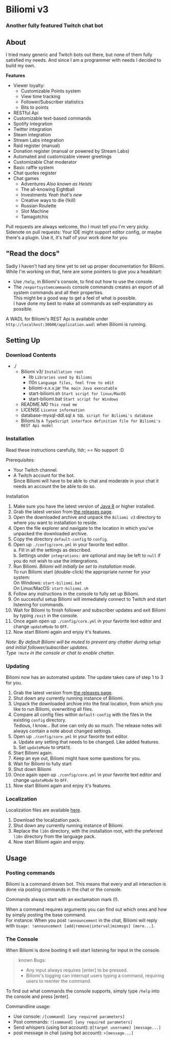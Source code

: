 # Biliomi v3
### Another fully featured Twitch chat bot

## About
I tried many generic and Twitch bots out there, but none of them fully satisfied my needs.
And since I am a programmer with needs I decided to build my own.

**Features**
* Viewer loyalty:
  * Customizable Points system
  * View time tracking
  * Follower/Subscriber statistics
  * Bits to points
* RESTful Api
* Customizable text-based commands
* Spotify integration
* Twitter integration
* Steam integration
* Stream Labs integration
* Raid register (manual)
* Donation register (manual or powered by Stream Labs)
* Automated and customizable viewer greetings
* Customizable Chat moderator
* Basic raffle system
* Chat quotes register
* Chat games
  * Adventures *Also known as Heists*
  * The all-knowing Eightball
  * Investments *Yeah that's new*
  * Creative ways to die (!kill)
  * Russian Roulette
  * Slot Machine
  * Tamagotchis

Pull requests are always welcome, tho I must tell you I'm very picky.<br>
Sidenote on pull requests: Your IDE might support editor config, or maybe there's a plugin.
Use it, it's half of your work done for you

## "Read the docs"
Sadly I haven't had any time yet to set up proper documentation for Biliomi.<br>
While I'm working on that, here are some pointers to give you a headstart:
* Use `/help`, in Biliomi's console, to find out how to use the console.
* The `/exportsystemcommands` console commands creates an export of all system commands and all their properties.<br>
This might be a good way to get a feel of what is possible.<br>
I have done my best to make all commands as self-explanatory as possible.

A WADL for Biliomi's REST Api is available under `http://localhost:30000/application.wadl` when Biliomi is running.

## Setting Up
### Download Contents
* ./
  * Biliomi v3/ `Installation root`
    * lib `Libraries used by Biliomi`
    * l10n `Language files, feel free to edit`
    * biliomi-x.x.x.jar `The main Java executable`
    * start-biliomi.sh `Start script for linux/MacOS`
    * start-biliomi.bat `Start script for Windows`
  * README.MD `This read me`
  * LICENSE `License information`
  * database-mysql-ddl.sql `A SQL script for Biliomi's database`
  * Biliomi.ts `A TypeScript interface definition file for Biliomi's REST Api model`

### Installation
Read these instructions carefully, tldr; == No support :D

Prerequisites:
* Your Twitch channel.
* A Twitch account for the bot.<br>
Since Biliomi will have to be able to chat and moderate in your chat it needs an account the be able to do so.

Installation

1. Make sure you have the latest version of [Java 8](https://www.java.com/en/download/) or higher installed.
1. Grab the latest version from [the releases page](https://github.com/Juraji/Biliomi/releases).
1. Open the downloaded archive and unpack the `Biliomi v3` directory to where you want to installation to reside.
1. Open the file explorer and navigate to the location in which you've unpacked the downloaded archive.
1. Copy the directory `default-config` to `config`.
1. Open up `./config/core.yml` in your favorite text editor.<br>
  a. Fill in all the settings as described.<br>
  b. Settings under `integrations:` are optional and may be left to `null` if you do not wish to use the intergrations.
1. Run Biliomi. *Biliomi will initially be set to installation mode.*<br>
  To run Biliomi start (double-click) the appropriate runner for your system:<br>
    On Windows: `start-biliomi.bat`<br>
    On Linux/MacOS: `start-biliomi.sh`
1. Follow any instructions in the console to fully set up Biliomi.
1. On successful setup Biliomi will immediately connect to Twitch and start listening for commands.
1. Wait for Biliomi to finish follower and subscriber updates and exit Biliomi by typing `/exit` in the console.
1. Once again open up `./config/core.yml` in your favorite text editor and change `updateMode` to `OFF`.
1. Now start Biliomi again and enjoy it's features.

*Note: By default Biliomi will be muted to prevent any chatter during setup and initial follower/subscriber updates.*  
*Type `!mute` in the console or chat to enable chatter.*

### Updating
Biliomi now has an automated update. The update takes care of step 1 to 3 for you.

1. Grab the latest version from [the releases page](https://github.com/Juraji/Biliomi/releases).
1. Shut down any currently running instance of Biliomi.
1. Unpack the downloaded archive into the final location, from which you like to run Biliomi, overwriting all files.
1. Compare all config files within `default-config` with the files in the existing `config` directory.<br>
Tedious, I know... But one can only do so much. The release notes will always contain a note about changed settings.
1. Open up `./config/core.yml` in your favorite text editor.<br>
  a. Update any setting that needs to be changed. Like added features.<br>
  b. Set `updateMode` to `UPDATE`.
1. Start Biliomi again.
1. Keep an eye out, Biliomi might have some questions for you.
1. Wait for Biliomi to fully start
1. Shut down Biliomi
1. Once again open up `./config/core.yml` in your favorite text editor and change `updateMode` to `OFF`.
1. Now start Biliomi again and enjoy it's features.

### Localization
Localization files are available [here](https://github.com/Juraji/Biliomi-L10N).

1. Download the localization pack.
1. Shut down any currently running instance of Biliomi.
1. Replace the `l10n` directory, with the installation root, with the preferred `l10n` directory from the language pack.
1. Now start Biliomi again and enjoy.

## Usage
### Posting commands
Biliomi is a command driven bot. This means that every and all interaction is done via posting commands in the chat or the console.

Commands always start with an exclamation mark (!).

When a command requires arguments you can find out which ones and how by simply posting the base command.<br>
For instance: When you post `!announcement` in the chat, Biliomi will reply with `Usage: !announcement [add|remove|interval|minmsgs] [more...]`.

### The Console
When Biliomi is done booting it will start listening for input in the console.

> known Bugs:
> * Any input always requires [enter] to be pressed.
> * Biliomi's logging can interrupt users typing a command, requiring users to reenter the command.

To find out what commands the console supports, simply type `/help` into the console and press [enter].

Commandline usage:
* Use console: `/[command] [any required parameters]`
* Post commands: `![command] [any required parameters]`
* Send whispers (using bot account): `@[target username] [message...]`
* post message in chat (using bot account): `>[message...]`
